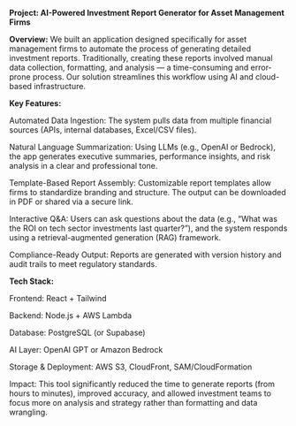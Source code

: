 **Project: AI-Powered Investment Report Generator for Asset Management Firms**

**Overview:**
We built an application designed specifically for asset management firms to automate the process of generating detailed investment reports. Traditionally, creating these reports involved manual data collection, formatting, and analysis — a time-consuming and error-prone process. Our solution streamlines this workflow using AI and cloud-based infrastructure.

**Key Features:**

Automated Data Ingestion:
The system pulls data from multiple financial sources (APIs, internal databases, Excel/CSV files).

Natural Language Summarization:
Using LLMs (e.g., OpenAI or Bedrock), the app generates executive summaries, performance insights, and risk analysis in a clear and professional tone.

Template-Based Report Assembly:
Customizable report templates allow firms to standardize branding and structure. The output can be downloaded in PDF or shared via a secure link.

Interactive Q&A:
Users can ask questions about the data (e.g., “What was the ROI on tech sector investments last quarter?”), and the system responds using a retrieval-augmented generation (RAG) framework.

Compliance-Ready Output:
Reports are generated with version history and audit trails to meet regulatory standards.

**Tech Stack:**

Frontend: React + Tailwind

Backend: Node.js + AWS Lambda

Database: PostgreSQL (or Supabase)

AI Layer: OpenAI GPT or Amazon Bedrock

Storage & Deployment: AWS S3, CloudFront, SAM/CloudFormation

Impact:
This tool significantly reduced the time to generate reports (from hours to minutes), improved accuracy, and allowed investment teams to focus more on analysis and strategy rather than formatting and data wrangling.
